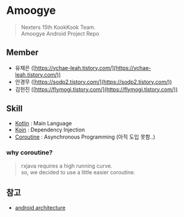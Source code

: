 # Amoogye

> Nexters 15th KookKook Team. <br/> 
> Amoogye Android Project Repo

## Member
* 유채은 ([https://ychae-leah.tistory.com/](https://ychae-leah.tistory.com/))
* 안경무 ([https://sodp2.tistory.com/](https://sodp2.tistory.com/))
* 김헌진 ([https://flymogi.tistory.com/](https://flymogi.tistory.com/))

## Skill
* [Kotlin](https://kotlinlang.org/) : Main Language
* [Koin](https://github.com/InsertKoinIO/koin) : Dependency Injection
* [Coroutine](https://kotlinlang.org/docs/reference/coroutines-overview.html) : Asynchronous Programming
   (아직 도입 못함..)

### why coroutine?
> rxjava requires a high running curve. <br/>
> so, we decided to use a little easier coroutine.


## 참고
* [android architecture](https://academy.realm.io/kr/posts/clean-architecture-in-android/)
